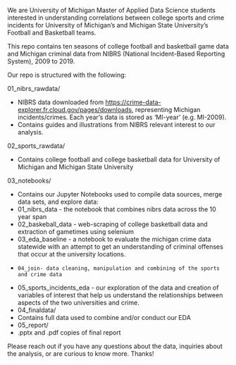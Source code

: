 We are University of Michigan Master of Applied Data Science students interested in understanding correlations between college sports and crime incidents for University of Michigan’s and Michigan State University’s Football and Basketball teams.

This repo contains ten seasons of college football and basketball game data and Michigan criminal data from NIBRS (National Incident-Based Reporting System), 2009 to 2019. 


Our repo is structured with the following:

01_nibrs_rawdata/
-	 NIBRS data downloaded from https://crime-data-explorer.fr.cloud.gov/pages/downloads,  representing Michigan incidents/crimes. Each year’s data is stored as ‘MI-year’ (e.g. MI-2009).
-	 Contains guides and illustrations from NIBRS relevant interest to our analysis.

02_sports_rawdata/ 
  -	 Contains college football and college basketball data for University of Michigan and Michigan State University

03_notebooks/ 
-  Contains our Jupyter Notebooks used to compile data sources, merge data sets, and explore data:
  -	 01_nibrs_data - the notebook that combines nibrs data across the 10 year span
  -	 02_baskeball_data - web-scraping of college basketball data and extraction of gametimes using selenium 
  -	 03_eda_baseline - a notebook to evaluate the michigan crime data statewide with an attempt to get an understanding of criminal offenses that occur at the university locations. 
  - 	04_join- data cleaning, manipulation and combining of the sports and crime data
  -	 05_sports_incidents_eda - our exploration of the data and creation of variables of interest that help us understand the relationships between aspects of the two universities and crime.
-  04_finaldata/
  -	 Contains full data used to combine and/or conduct our EDA
-  05_report/
  -	 .pptx and .pdf copies of final report


Please reach out if you have any questions about the data, inquiries about the analysis, or are curious to know more. Thanks!
